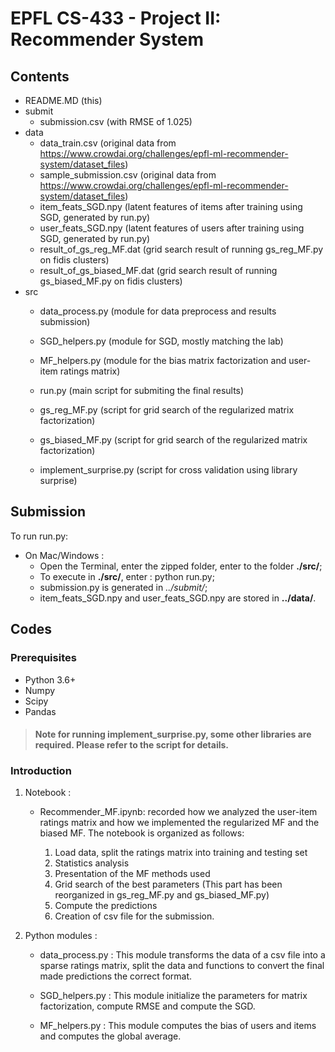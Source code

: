 # EPFL CS-433 - Project II: Recommender System

## Contents
- README.MD (this)
- submit
    - submission.csv (with RMSE of 1.025)
- data
    - data_train.csv (original data from https://www.crowdai.org/challenges/epfl-ml-recommender-system/dataset_files)
    - sample_submission.csv (original data from https://www.crowdai.org/challenges/epfl-ml-recommender-system/dataset_files)
    - item_feats_SGD.npy (latent features of items after training using SGD, generated by run.py)
    - user_feats_SGD.npy (latent features of users after training using SGD, generated by run.py)
    - result_of_gs_reg_MF.dat (grid search result of running gs_reg_MF.py on fidis clusters)
    - result_of_gs_biased_MF.dat (grid search result of running gs_biased_MF.py on fidis clusters)
- src
    - data_process.py (module for data preprocess and results submission)
    - SGD_helpers.py (module for SGD, mostly matching the lab)
    - MF_helpers.py (module for the bias matrix factorization and user-item ratings matrix)

    - run.py (main script for submiting the final results)

    - gs_reg_MF.py (script for grid search of the regularized matrix factorization)
    - gs_biased_MF.py (script for grid search of the regularized matrix factorization)
    - implement_surprise.py (script for cross validation using library surprise)

## Submission
To run run.py:
- On Mac/Windows : 
    - Open the Terminal, enter the zipped folder, enter to the folder **./src/**; 
    - To execute in  **./src/**, enter : python run.py;
    - submission.py is generated in *../submit/*;
    - item_feats_SGD.npy and user_feats_SGD.npy are stored in **../data/**.

## Codes
### Prerequisites
- Python 3.6+
- Numpy
- Scipy
- Pandas

> #### Note for running implement_surprise.py, some other libraries are required. Please refer to the script for details.

### Introduction
1. Notebook : 
    - Recommender_MF.ipynb: recorded how we analyzed the user-item ratings matrix and how we implemented the regularized MF and the biased MF. The notebook is organized as follows:

        1. Load data, split the ratings matrix into training and testing set
        2. Statistics analysis
        3. Presentation of the MF methods used
        4. Grid search of the best parameters (This part has been reorganized in gs_reg_MF.py and gs_biased_MF.py)
        5. Compute the predictions
        6. Creation of csv file for the submission.

2. Python modules :
    - data_process.py : This module transforms the data of a csv file into a sparse ratings matrix, split the data and functions to convert the final made predictions the correct format. 

    - SGD_helpers.py : This module initialize the parameters for matrix factorization, compute RMSE and compute the SGD.

    - MF_helpers.py : This module computes the bias of users and items and computes the global average.
